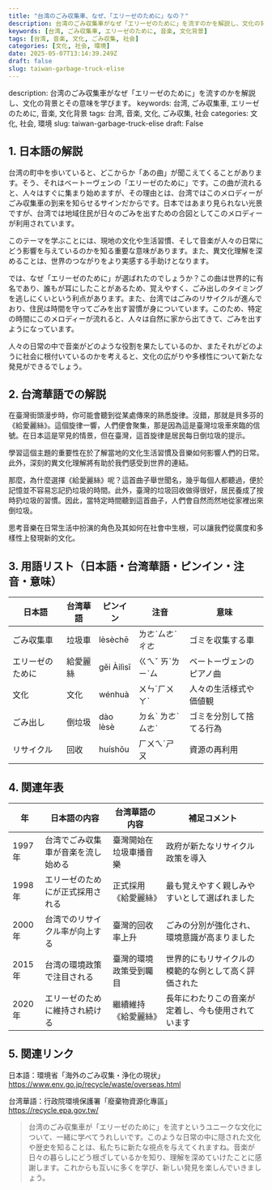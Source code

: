 ```yaml
---
title: "台湾のごみ収集車、なぜ、「エリーゼのために」なの？"
description: 台湾のごみ収集車がなぜ「エリーゼのために」を流すのかを解説し、文化の背景とその意味を学びます。
keywords: [台湾, ごみ収集車, エリーゼのために, 音楽, 文化背景]
tags: [台湾, 音楽, 文化, ごみ収集, 社会]
categories: [文化, 社会, 環境]
date: 2025-05-07T13:14:39.249Z
draft: false
slug: taiwan-garbage-truck-elise
---
```


description: 台湾のごみ収集車がなぜ「エリーゼのために」を流すのかを解説し、文化の背景とその意味を学びます。
keywords: 台湾, ごみ収集車, エリーゼのために, 音楽, 文化背景
tags: 台湾, 音楽, 文化, ごみ収集, 社会
categories: 文化, 社会, 環境
slug: taiwan-garbage-truck-elise
draft: False

## 1. 日本語の解説
台湾の町中を歩いていると、どこからか「あの曲」が聞こえてくることがあります。そう、それはベートーヴェンの「エリーゼのために」です。この曲が流れると、人々はすぐに集まり始めますが、その理由とは、台湾ではこのメロディーがごみ収集車の到来を知らせるサインだからです。日本ではあまり見られない光景ですが、台湾では地域住民が日々のごみを出すための合図としてこのメロディーが利用されています。

このテーマを学ぶことには、現地の文化や生活習慣、そして音楽が人々の日常にどう影響を与えているのかを知る重要な意味があります。また、異文化理解を深めることは、世界のつながりをより実感する手助けとなります。

では、なぜ「エリーゼのために」が選ばれたのでしょうか？この曲は世界的に有名であり、誰もが耳にしたことがあるため、覚えやすく、ごみ出しのタイミングを逃しにくいという利点があります。また、台湾ではごみのリサイクルが進んでおり、住民は時間を守ってごみを出す習慣が身についています。このため、特定の時間にこのメロディーが流れると、人々は自然に家から出てきて、ごみを出すようになっています。

人々の日常の中で音楽がどのような役割を果たしているのか、またそれがどのように社会に根付いているのかを考えると、文化の広がりや多様性について新たな発見ができるでしょう。

## 2. 台湾華語での解説  
在臺灣街頭漫步時，你可能會聽到從某處傳來的熟悉旋律。沒錯，那就是貝多芬的《給愛麗絲》。這個旋律一響，人們便會聚集，那是因為這是臺灣垃圾車來臨的信號。在日本這是罕見的情景，但在臺灣，這首旋律是居民每日倒垃圾的提示。

學習這個主題的重要性在於了解當地的文化生活習慣及音樂如何影響人們的日常。此外，深刻的異文化理解將有助於我們感受到世界的連結。

那麼，為什麼選擇《給愛麗絲》呢？這首曲子舉世聞名，幾乎每個人都聽過，便於記憶並不容易忘記扔垃圾的時間。此外，臺灣的垃圾回收做得很好，居民養成了按時扔垃圾的習慣。因此，當特定時間聽到這首曲子，人們會自然而然地從家裡出來倒垃圾。

思考音樂在日常生活中扮演的角色及其如何在社會中生根，可以讓我們從廣度和多樣性上發現新的文化。

## 3. 用語リスト（日本語・台湾華語・ピンイン・注音・意味）

| 日本語          | 台湾華語      | ピンイン        | 注音      | 意味                    |
|----------------|--------------|----------------|----------|------------------------|
| ごみ収集車      | 垃圾車      | lèsèchē        | ㄌㄜˋㄙㄜˋㄔㄜ   | ゴミを収集する車        |
| エリーゼのために | 給愛麗絲    | gěi Àilìsī     | ㄍㄟˇ ㄞˋㄌㄧˋㄙ  | ベートーヴェンのピアノ曲 |
| 文化            | 文化        | wénhuà         | ㄨㄣˊㄏㄨㄚˋ    | 人々の生活様式や価値観   |
| ごみ出し        | 倒垃圾      | dào lèsè       | ㄉㄠˋ ㄌㄜˋㄙㄜˋ | ゴミを分別して捨てる行為  |
| リサイクル      | 回收        | huíshōu        | ㄏㄨㄟˊㄕㄡ     | 資源の再利用            |

## 4. 関連年表

| 年 | 日本語の内容                          | 台湾華語の内容                            | 補足コメント                                        |
|----|------------------------------------|----------------------------------------|--------------------------------------------------|
| 1997年 | 台湾でごみ収集車が音楽を流し始める   | 臺灣開始在垃圾車播音樂                     | 政府が新たなリサイクル政策を導入                  |
| 1998年 | エリーゼのためにが正式採用される    | 正式採用《給愛麗絲》                       | 最も覚えやすく親しみやすいとして選ばれました          |
| 2000年 | 台湾でのリサイクル率が向上する    | 臺灣的回收率上升                         | ごみの分別が強化され、環境意識が高まりました          |
| 2015年 | 台湾の環境政策で注目される        | 臺灣的環境政策受到矚目                   | 世界的にもリサイクルの模範的な例として高く評価された  |
| 2020年 | エリーゼのために維持され続ける     | 繼續維持《給愛麗絲》                     | 長年にわたりこの音楽が定着し、今も使用されています    |

## 5. 関連リンク

日本語：環境省「海外のごみ収集・浄化の現状」  
https://www.env.go.jp/recycle/waste/overseas.html

台湾華語：行政院環境保護署「廢棄物資源化專區」  
https://recycle.epa.gov.tw/

> 台湾のごみ収集車が「エリーゼのために」を流すというユニークな文化について、一緒に学べてうれしいです。このような日常の中に隠された文化や歴史を知ることは、私たちに新たな視点を与えてくれますね。音楽が日々の暮らしにどう根ざしているかを知り、理解を深めていけたことに感謝します。これからも互いに多くを学び、新しい発見を楽しんでいきましょう。